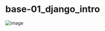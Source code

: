 # base-01_django_intro

![image](https://github.com/user-attachments/assets/6f1c47dd-8064-48b2-8485-c757788df3af)
